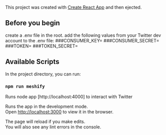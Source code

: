 This project was created with [Create React App](https://github.com/facebook/create-react-app) and then ejected.

## Before you begin

create a .env file in the root.
add the following values from your Twitter dev account to the .env file:
###CONSUMER_KEY=
###CONSUMER_SECRET=
###TOKEN=
###TOKEN_SECRET=

## Available Scripts

In the project directory, you can run:

### `npm run meshify`

Runs node app [http://localhost:4000] to interact with Twitter

Runs the app in the development mode.<br>
Open [http://localhost:3000](http://localhost:3000) to view it in the browser.

The page will reload if you make edits.<br>
You will also see any lint errors in the console.
